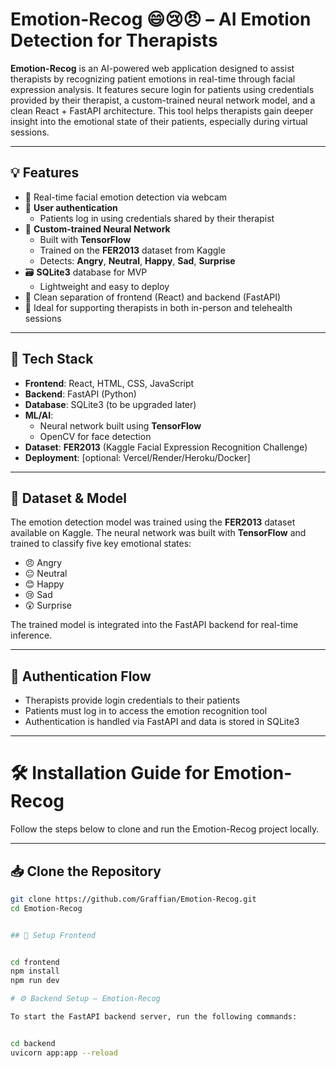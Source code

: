 # Emotion-Recog 😄😢😠 – AI Emotion Detection for Therapists

**Emotion-Recog** is an AI-powered web application designed to assist therapists by recognizing patient emotions in real-time through facial expression analysis. It features secure login for patients using credentials provided by their therapist, a custom-trained neural network model, and a clean React + FastAPI architecture. This tool helps therapists gain deeper insight into the emotional state of their patients, especially during virtual sessions.

---

## 💡 Features

- 🎥 Real-time facial emotion detection via webcam
- 🔐 **User authentication**
  - Patients log in using credentials shared by their therapist
- 🧠 **Custom-trained Neural Network**
  - Built with **TensorFlow**
  - Trained on the **FER2013** dataset from Kaggle
  - Detects: **Angry**, **Neutral**, **Happy**, **Sad**, **Surprise**
- 🗃️ **SQLite3** database for MVP
  - Lightweight and easy to deploy
- 🧩 Clean separation of frontend (React) and backend (FastAPI)
- 🤝 Ideal for supporting therapists in both in-person and telehealth sessions

---

## 🧠 Tech Stack

- **Frontend**: React, HTML, CSS, JavaScript  
- **Backend**: FastAPI (Python)  
- **Database**: SQLite3 (to be upgraded later)  
- **ML/AI**: 
  - Neural network built using **TensorFlow**
  - OpenCV for face detection  
- **Dataset**: **FER2013** (Kaggle Facial Expression Recognition Challenge)
- **Deployment**: [optional: Vercel/Render/Heroku/Docker]

---

## 📂 Dataset & Model

The emotion detection model was trained using the **FER2013** dataset available on Kaggle. The neural network was built with **TensorFlow** and trained to classify five key emotional states:

- 😠 Angry  
- 😐 Neutral  
- 😊 Happy  
- 😢 Sad  
- 😲 Surprise  

The trained model is integrated into the FastAPI backend for real-time inference.

---

## 🔐 Authentication Flow

- Therapists provide login credentials to their patients  
- Patients must log in to access the emotion recognition tool  
- Authentication is handled via FastAPI and data is stored in SQLite3

---

# 🛠️ Installation Guide for Emotion-Recog

Follow the steps below to clone and run the Emotion-Recog project locally.

---

## 📥 Clone the Repository

```bash
git clone https://github.com/Graffian/Emotion-Recog.git
cd Emotion-Recog


## 🧩 Setup Frontend


cd frontend
npm install
npm run dev

# ⚙️ Backend Setup – Emotion-Recog

To start the FastAPI backend server, run the following commands:


cd backend
uvicorn app:app --reload


